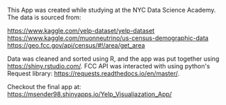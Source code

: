 This App was created while studying at the NYC Data Science Academy. The data is sourced from:

https://www.kaggle.com/yelp-dataset/yelp-dataset  
https://www.kaggle.com/muonneutrino/us-census-demographic-data  
https://geo.fcc.gov/api/census/#!/area/get_area

Data was cleaned and sorted using R, and the app was put together using https://shiny.rstudio.com/. FCC API was interacted with using python's Request library: https://requests.readthedocs.io/en/master/.

Checkout the final app at: https://msender98.shinyapps.io/Yelp_Visualiazation_App/
